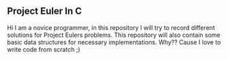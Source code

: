 ## Project Euler In C 
  Hi I am a novice programmer, in this repository I will try to record different solutions for Project Eulers problems.
  This repository will also contain some basic data structures for necessary implementations.
  Why?? Cause I love to write code from scratch ;)

